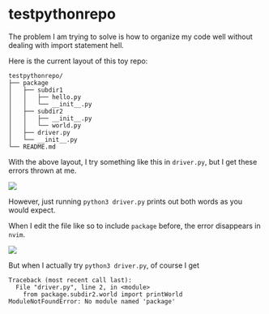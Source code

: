 # testpythonrepo

The problem I am trying to solve is how to organize my code well without dealing with import statement hell.

Here is the current layout of this toy repo:

```
testpythonrepo/
├── package
│   ├── subdir1
│   │   ├── hello.py
│   │   └── __init__.py
│   ├── subdir2
│   │   ├── __init__.py
│   │   └── world.py
│   ├── driver.py
│   └── __init__.py
└── README.md
```

With the above layout, I try something like this in `driver.py`, but I get these errors thrown at me.

![](https://i.imgur.com/HZhWV1y.png)

However, just running `python3 driver.py` prints out both words as you would expect. 

When I edit the file like so to include `package` before, the error disappears in `nvim`. 

![](https://i.imgur.com/4p3Csht.png)

But when I actually try `python3 driver.py`, of course I get 

```
Traceback (most recent call last):
  File "driver.py", line 2, in <module>
    from package.subdir2.world import printWorld
ModuleNotFoundError: No module named 'package'
```
